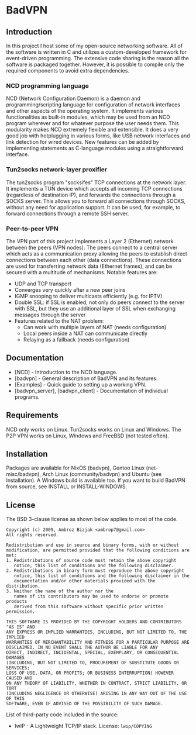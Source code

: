 # BadVPN

## Introduction

In this project I host some of my open-source networking software.
All of the software is written in C and utilizes a custom-developed framework for event-driven programming.
The extensive code sharing is the reason all the software is packaged together.
However, it is possible to compile only the required components to avoid extra dependencies.

### NCD programming language

NCD (Network Configuration Daemon) is a daemon and programming/scripting language for configuration of network interfaces and other aspects of the operating system.
It implements various functionalities as built-in modules, which may be used from an NCD program wherever and for whatever purpose the user needs them.
This modularity makes NCD extremely flexible and extensible. It does a very good job with hotplugging in various forms, like USB network interfaces and link detection for wired devices.
New features can be added by implementing statements as C-language modules using a straightforward interface.

### Tun2socks network-layer proxifier

The tun2socks program "socksifes" TCP connections at the network layer.
It implements a TUN device which accepts all incoming TCP connections (regardless of destination IP), and forwards the connections through a SOCKS server.
This allows you to forward all connections through SOCKS, without any need for application support.
It can be used, for example, to forward connections through a remote SSH server.

### Peer-to-peer VPN

The VPN part of this project implements a Layer 2 (Ethernet) network between the peers (VPN nodes).
The peers connect to a central server which acts as a communication proxy allowing the peers to establish direct connections between each other (data connections).
These connections are used for transferring network data (Ethernet frames), and can be secured with a multitude of mechanisms. Notable features are:

- UDP and TCP transport
- Converges very quickly after a new peer joins
- IGMP snooping to deliver multicasts efficiently (e.g. for IPTV)
- Double SSL: if SSL is enabled, not only do peers connect to the server with SSL, but they use an additional layer of SSL when exchanging messages through the server
- Features related to the NAT problem:
  - Can work with multiple layers of NAT (needs configuration)
  - Local peers inside a NAT can communicate directly
  - Relaying as a fallback (needs configuration)

## Documentation

- [NCD] - Introduction to the NCD language.
- [badvpn] - General description of BadVPN and its features.
- [Examples] - Quick guide to setting up a working VPN.
- [badvpn_server], [badvpn_client] - Documentation of individual programs.

## Requirements

NCD only works on Linux. Tun2socks works on Linux and Windows. The P2P VPN works on Linux, Windows and FreeBSD (not tested often).

## Installation

Packages are available for NixOS (badvpn), Gentoo Linux (net-misc/badvpn), Arch Linux (community/badvpn) and Ubuntu (see Installation).
A Windows build is available too. If you want to build BadVPN from source, see INSTALL or INSTALL-WINDOWS.

## License

The BSD 3-clause license as shown below applies to most of the code.

```
Copyright (c) 2009, Ambroz Bizjak <ambrop7@gmail.com>
All rights reserved.

Redistribution and use in source and binary forms, with or without
modification, are permitted provided that the following conditions are met:
1. Redistributions of source code must retain the above copyright
   notice, this list of conditions and the following disclaimer.
2. Redistributions in binary form must reproduce the above copyright
   notice, this list of conditions and the following disclaimer in the
   documentation and/or other materials provided with the distribution.
3. Neither the name of the author nor the
   names of its contributors may be used to endorse or promote products
   derived from this software without specific prior written permission.

THIS SOFTWARE IS PROVIDED BY THE COPYRIGHT HOLDERS AND CONTRIBUTORS "AS IS" AND
ANY EXPRESS OR IMPLIED WARRANTIES, INCLUDING, BUT NOT LIMITED TO, THE IMPLIED
WARRANTIES OF MERCHANTABILITY AND FITNESS FOR A PARTICULAR PURPOSE ARE
DISCLAIMED. IN NO EVENT SHALL THE AUTHOR BE LIABLE FOR ANY
DIRECT, INDIRECT, INCIDENTAL, SPECIAL, EXEMPLARY, OR CONSEQUENTIAL DAMAGES
(INCLUDING, BUT NOT LIMITED TO, PROCUREMENT OF SUBSTITUTE GOODS OR SERVICES;
LOSS OF USE, DATA, OR PROFITS; OR BUSINESS INTERRUPTION) HOWEVER CAUSED AND
ON ANY THEORY OF LIABILITY, WHETHER IN CONTRACT, STRICT LIABILITY, OR TORT
(INCLUDING NEGLIGENCE OR OTHERWISE) ARISING IN ANY WAY OUT OF THE USE OF THIS
SOFTWARE, EVEN IF ADVISED OF THE POSSIBILITY OF SUCH DAMAGE.
```

List of third-party code included in the source:
- lwIP - A Lightweight TCP/IP stack. License: `lwip/COPYING`
